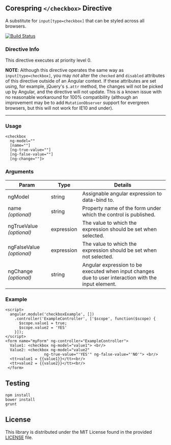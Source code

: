 ## Corespring `</checkbox>` Directive

A substitute for `input[type=checkbox]` that can be styled across all browsers.

[![Build Status](https://travis-ci.org/corespring/checkbox.svg)](https://travis-ci.org/corespring/checkbox)

### Directive Info

This directive executes at priority level 0.

**NOTE**: Although this directive operates the same way as `input[type=checkbox]`, you may *not* alter the `checked` and `disabled` attributes of this directive outside of an Angular context. If these attributes are set using, for example, jQuery's `$.attr` method, the changes will not be picked up by Angular, and the directive will not update. This is a known issue with no reasonable workaround for 100% compatibility (although an improvement may be to add `MutationObserver` support for evergreen browsers, but this will not work for IE10 and under).

---

### Usage

    <checkbox
      ng-model=""
      [name=""]
      [ng-true-value=""]
      [ng-false-value=""]
      [ng-change=""]>


### Arguments

| Param                     | Type       | Details
|---------------------------|------------|--------
| ngModel                   | string     | Assignable angular expression to data-bind to.
| name *(optional)*         | string     | Property name of the form under which the control is published.
| ngTrueValue *(optional)*  | expression | The value to which the expression should be set when selected.
| ngFalseValue *(optional)* | expression | The value to which the expression should be set when not selected.
| ngChange *(optional)*     | string     | Angular expression to be executed when input changes due to user interaction with the input element.

### Example

    <script>
      angular.module('checkboxExample', [])
        .controller('ExampleController', ['$scope', function($scope) {
          $scope.value1 = true;
          $scope.value2 = 'YES'
        }]);
    </script>
    <form name="myForm" ng-controller="ExampleController">
      Value1: <checkbox ng-model="value1"> <br/>
      Value2: <checkbox ng-model="value2"
                     ng-true-value="'YES'" ng-false-value="'NO'"> <br/>
      <tt>value1 = {{value1}}</tt><br/>
      <tt>value2 = {{value2}}</tt><br/>
     </form>


## Testing

    npm install
    bower install
    grunt
    
    
## License

This library is distributed under the MIT License found in the provided [LICENSE](/LICENSE) file.